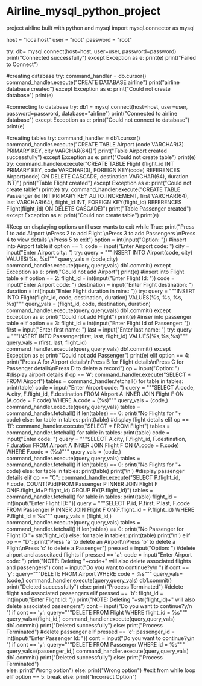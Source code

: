 # Airline_mysql_python_project
project airline built with python and mysql
import mysql.connector as mysql

host = "localhost"
user = "root"
password = "root"

try:
	db= mysql.connect(host=host, user=user, password=password)
	print("Connected successfully")
except Exception as e:
	print(e)
	print("Failed to Connect")

#creating database
try:
	command_handler = db.cursor()
	command_handler.execute("CREATE DATABASE airline")
	print("airline database created")
except Exception as e:
	print("Could not create database")
	print(e)

#connecting to database
try:
	db1 = mysql.connect(host=host, user=user, password=password, database="airline")
	print("Connected to airline database")
except Exception as e:
	print("Could not connect to database")
	print(e)

#creating tables
try:
	command_handler = db1.cursor()
	command_handler.execute("CREATE TABLE Airport (code VARCHAR(3) PRIMARY KEY, city VARCHAR(64))")
	print("Table Airport created successfully")
except Exception as e:
	print("Could not create table")
	print(e)
try:
	command_handler.execute("CREATE TABLE Flight (flight_id INT PRIMARY KEY, code VARCHAR(3), FOREIGN KEY(code) REFERENCES Airport(code) ON DELETE CASCADE, destination VARCHAR(64), duration INT)")
	print("Table Flight created")
except Exception as e:
	print("Could not create table")
	print(e)
try:
	command_handler.execute("CREATE TABLE Passenger (id INT PRIMARY KEY AUTO_INCREMENT, first VARCHAR(64), last VARCHAR(64), flight_id INT, FOREIGN KEY(flight_id) REFERENCES Flight(flight_id) ON DELETE CASCADE)")
	print("Table Passenger created")
except Exception as e:
	print("Could not create table")
	print(e)

#Keep on displaying options until user wants to exit
while True:
	print("Press 1 to add Airport \nPress 2 to add Flight \nPress 3 to add Passengers \nPress 4 to view details \nPress 5 to exit")
	option = int(input("Option: "))
	#insert into Airport table
	if option == 1:
		code = input("Enter Airport code: ")
		city = input("Enter Airport city: ")
		try:
			query = """INSERT INTO Airport(code, city) VALUES(%s, %s)"""
			query_vals = (code,city)
			command_handler.execute(query,query_vals)
			db1.commit()
		except Exception as e:
			print("Could not add Airport")
			print(e)
	#insert into Flight table
	elif option == 2:
		flight_id = int(input("Enter Flight Id: "))
		code = input("Enter Airport code: ")
		destination = input("Enter Flight destination: ")
		duration = int(input("Enter Flight duration in mins: "))
		try:
			query = """INSERT INTO Flight(flight_id, code, destination, duration) VALUES(%s, %s, %s, %s)"""
			query_vals = (flight_id, code, destination, duration)
			command_handler.execute(query,query_vals)
			db1.commit()
		except Exception as e:
			print("Could not add Flight")
			print(e)
	#inser into passenger table
	elif option == 3:
		flight_id = int(input("Enter Flight Id of Passenger: "))
		first = input("Enter first name: ")
		last = input("Enter last name: ")
		try:
			query = """INSERT INTO Passenger(first, last, flight_id) VALUES(%s,%s,%s)"""
			query_vals = (first, last, flight_id)
			command_handler.execute(query,query_vals)
			db1.commit()
		except Exception as e:
			print("Could not add Passenger")
			print(e)
	elif option == 4:
		print("Press A for Airport details\nPress B for Flight details\nPress C for Passenger details\nPress D to delete a record")
		op = input("Option: ")
		#display airport details
		if op == 'A':
			command_handler.execute("SELECT * FROM Airport")
			tables = command_handler.fetchall()
			for table in tables:
				print(table)
			code = input("Enter Airport code: ")
			query = """SELECT A.code, A.city, F.flight_id, F.destination FROM Airport A INNER JOIN Flight F ON (A.code = F.code) WHERE A.code = (%s)"""
			query_vals = (code,)
			command_handler.execute(query,query_vals)
			tables = command_handler.fetchall()
			if len(tables) == 0:
				print("No Flights for "+ code)
			else:
				for table in tables:
					print(table)
		#display flight details
		elif op == 'B':
			command_handler.execute("SELECT * FROM Flight")
			tables = command_handler.fetchall()
			for table in tables:
				print(table)
			code = input("Enter code: ")
			query = """SELECT A.city, F.flight_id, F.destination, F.duration FROM Airport A INNER JOIN Flight F ON (A.code = F.code) WHERE F.code = (%s)"""
			query_vals = (code,)
			command_handler.execute(query,query_vals)
			tables = command_handler.fetchall()
			if len(tables) == 0:
				print("No Flights for "+ code)
			else:
				for table in tables:
					print(table)
				print('\n')
		#display passenger details
		elif op == "C":
			command_handler.execute("SELECT P.flight_id, F.code, COUNT(P.id)FROM Passenger P INNER JOIN Flight F ON(F.flight_id=P.flight_id) GROUP BY(P.flight_id)")
			tables = command_handler.fetchall()
			for table in tables:
				print(table)
			flight_id = int(input("Enter Flight ID: "))
			query = """SELECT P.id, P.first, P.last, F.code FROM Passenger P INNER JOIN Flight F ON(F.flight_id = P.flight_id) WHERE P.flight_id = %s"""
			query_vals = (flight_id,)
			command_handler.execute(query,query_vals)
			tables = command_handler.fetchall()
			if len(tables) == 0:
				print("No Passenger for Flight ID "+ str(flight_id))
			else:
				for table in tables:
					print(table)
				print('\n')
		elif op == "D":
			print("Press 'a' to delete an Airport\nPress 'b' to delete a Flight\nPress 'c' to delete a Passenger")
			pressed = input("Option: ")
			#delete airport and associtaed flights
			if pressed == 'a':
				code = input("Enter Airport code: ")
				print("NOTE: Deleting "+code+" will also delete associated flights and passengers")
				cont = input("Do you want to continue?y/n ")
				if cont == 'y':
					query="""DELETE FROM Airport WHERE code = %s"""
					query_vals=(code,)
					command_handler.execute(query,query_vals)
					db1.commit()
					print("Deleted successfully")
				else:
					print("Process Terminated")
			#delete flight and associated passengers
			elif pressed == 'b':
				flight_id = int(input("Enter Flight Id: "))
				print("NOTE: Deleting "+str(flight_id)+" will also delete associated passengers")
				cont = input("Do you want to continue?y/n ")
				if cont == 'y':
					query="""DELETE FROM Flight WHERE flight_id = %s"""
					query_vals=(flight_id,)
					command_handler.execute(query,query_vals)
					db1.commit()
					print("Deleted successfully")
				else:
					print("Process Terminated")
			#delete passenger
			elif pressed == 'c':
				passenger_id = int(input("Enter Passenger Id: "))
				cont = input("Do you want to continue?y/n ")
				if cont == 'y':
					query="""DELETE FROM Passenger WHERE id = %s"""
					query_vals=(passenger_id,)
					command_handler.execute(query,query_vals)
					db1.commit()
					print("Deleted successfully")
				else:
					print("Process Terminated")			
			else:
				print("Wrong option")
		else:
			print("Wrong option")
	#exit from while loop
	elif option == 5:
		break
	else:
		print("Incorrect Option")
